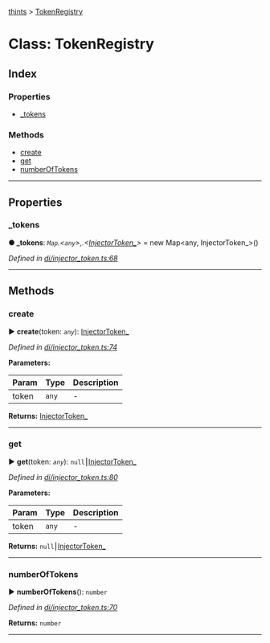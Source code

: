 [thints](../README.md) > [TokenRegistry](../classes/tokenregistry.md)



# Class: TokenRegistry

## Index

### Properties

* [_tokens](tokenregistry.md#_tokens)


### Methods

* [create](tokenregistry.md#create)
* [get](tokenregistry.md#get)
* [numberOfTokens](tokenregistry.md#numberoftokens)



---
## Properties
<a id="_tokens"></a>

###  _tokens

**●  _tokens**:  *`Map`.<`any`>,.<[InjectorToken_](injectortoken_.md)>*  =  new Map<any, InjectorToken_>()

*Defined in [di/injector_token.ts:68](https://github.com/digitalinfluencers/ThinTS/blob/686c6e5/src/di/injector_token.ts#L68)*





___


## Methods
<a id="create"></a>

###  create

► **create**(token: *`any`*): [InjectorToken_](injectortoken_.md)




*Defined in [di/injector_token.ts:74](https://github.com/digitalinfluencers/ThinTS/blob/686c6e5/src/di/injector_token.ts#L74)*



**Parameters:**

| Param | Type | Description |
| ------ | ------ | ------ |
| token | `any`   |  - |





**Returns:** [InjectorToken_](injectortoken_.md)





___

<a id="get"></a>

###  get

► **get**(token: *`any`*): `null`⎮[InjectorToken_](injectortoken_.md)




*Defined in [di/injector_token.ts:80](https://github.com/digitalinfluencers/ThinTS/blob/686c6e5/src/di/injector_token.ts#L80)*



**Parameters:**

| Param | Type | Description |
| ------ | ------ | ------ |
| token | `any`   |  - |





**Returns:** `null`⎮[InjectorToken_](injectortoken_.md)





___

<a id="numberoftokens"></a>

###  numberOfTokens

► **numberOfTokens**(): `number`




*Defined in [di/injector_token.ts:70](https://github.com/digitalinfluencers/ThinTS/blob/686c6e5/src/di/injector_token.ts#L70)*





**Returns:** `number`





___


